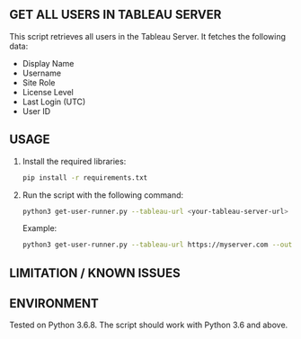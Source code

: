 ## GET ALL USERS IN TABLEAU SERVER

This script retrieves all users in the Tableau Server. It fetches the following data:
- Display Name
- Username
- Site Role
- License Level
- Last Login (UTC)
- User ID

## USAGE

1. Install the required libraries:

    ```bash
    pip install -r requirements.txt
    ```

2. Run the script with the following command:

    ```bash
    python3 get-user-runner.py --tableau-url <your-tableau-server-url> --output-file <output-file-name>.csv [--api-version <api-version>]
    ```

    Example:

    ```bash
    python3 get-user-runner.py --tableau-url https://myserver.com --output-file users-list.csv
    ```

## LIMITATION / KNOWN ISSUES

## ENVIRONMENT

Tested on Python 3.6.8. The script should work with Python 3.6 and above.
